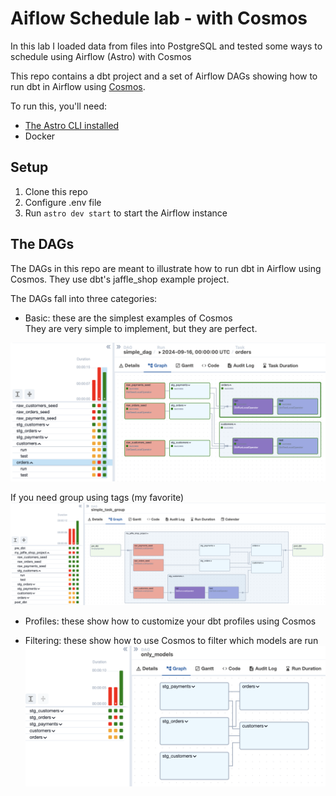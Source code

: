 # Aiflow Schedule lab - with Cosmos
In this lab I loaded data from files into PostgreSQL and tested some ways to schedule using Airflow (Astro) with Cosmos

This repo contains a dbt project and a set of Airflow DAGs showing how to run dbt in Airflow using [Cosmos](https://github.com/astronomer/astronomer-cosmos).

To run this, you'll need:

- [The Astro CLI installed](https://docs.astronomer.io/astro/cli/overview)
- Docker

## Setup

1. Clone this repo
2. Configure .env file
2. Run `astro dev start` to start the Airflow instance

## The DAGs

The DAGs in this repo are meant to illustrate how to run dbt in Airflow using Cosmos. They use dbt's jaffle_shop example project.

The DAGs fall into three categories:

- Basic: these are the simplest examples of Cosmos  
They are very simple to implement, but they are perfect.

![simple_dag](images/simple_dag.png)

If you need group using tags (my favorite)
![simple_task_grouo](images/simple_task_group.png)

- Profiles: these show how to customize your dbt profiles using Cosmos


- Filtering: these show how to use Cosmos to filter which models are run
![only_models](images/only_models.png)
